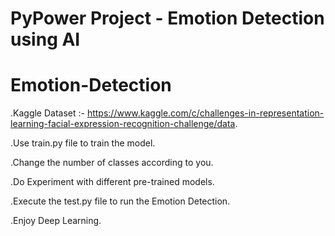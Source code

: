 # PyPower Project - Emotion Detection using AI
# Emotion-Detection
.Kaggle Dataset :- https://www.kaggle.com/c/challenges-in-representation-learning-facial-expression-recognition-challenge/data.

.Use train.py file to train the model.

.Change the number of classes according to you.

.Do Experiment with different pre-trained models.

.Execute the test.py file to run the Emotion Detection.

.Enjoy Deep Learning.
